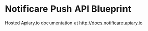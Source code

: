 Notificare Push API Blueprint
============

Hosted Apiary.io documentation at http://docs.notificare.apiary.io
